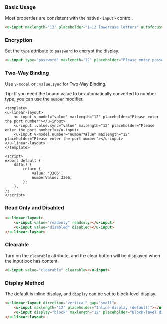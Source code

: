 ### Basic Usage

Most properties are consistent with the native `<input>` control.

``` html
<u-input maxlength="12" placeholder="1~12 lowercase letters" autofocus></u-input>
```

### Encryption

Set the `type` attribute to `password` to encrypt the display.

``` html
<u-input type="password" maxlength="12" placeholder="Please enter password"></u-input>
```

### Two-Way Binding

Use `v-model` or `:value.sync` for Two-Way Binding.

Tip: If you need the bound value to be automatically converted to number type, you can use the `number` modifier.

``` vue
<template>
<u-linear-layout>
    <u-input v-model="value" maxlength="12" placeholder="Please enter the port number"></u-input>
    <u-input :value.sync="value" maxlength="12" placeholder="Please enter the port number"></u-input>
    <u-input v-model.number="numberValue" maxlength="12" placeholder="Please enter the port number"></u-input>
</u-linear-layout>
</template>

<script>
export default {
    data() {
        return {
            value: '3306',
            numberValue: 3306,
        };
    },
};
</script>
```

### Read Only and Disabled

``` html
<u-linear-layout>
    <u-input value="readonly" readonly></u-input>
    <u-input value="disabled" disabled></u-input>
</u-linear-layout>
```

### Clearable

Turn on the `clearable` attribute, and the clear button will be displayed when the input box has content.

``` html
<u-input value="clearable" clearable></u-input>
```

### Display Method

The default is inline display, and `display` can be set to block-level display.

``` html
<u-linear-layout direction="vertical" gap="small">
    <u-input maxlength="12" placeholder="Inline display (default)"></u-input> Align with text
    <u-input display="block" maxlength="12" placeholder="Block-level display"></u-input>
</u-linear-layout>
```
